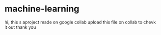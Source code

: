 # machine-learning
hi,
this s aproject made on google collab 
upload this file on collab to chevk it out
thank you
